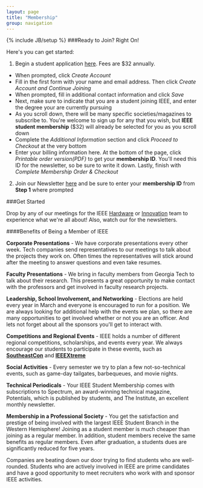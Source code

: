 ```yaml
---
layout: page
title: "Membership"
group: navigation
---
```

{% include JB/setup %}
###Ready to Join? Right On! <br/>

Here's you can get started:

1. Begin a student application [here](http://www.ieee.org/go/join_student). Fees are $32 annually.
  + When prompted, click _Create Account_
  + Fill in the first form with your name and email address. Then click _Create Account and Continue Joining_
  + When prompted, fill in additional contact information and click _Save_
  + Next, make sure to indicate that you are a student joining IEEE, and enter the degree your are currently pursuing
  + As you scroll down, there will be many specific societies/magazines to subscribe to. You're welcome to sign up for any that you wish, but __IEEE student membership__ ($32) will already be selected for you as you scroll down
  + Complete the _Additional Information_ section and click _Proceed to Checkout_ at the very bottom
  + Enter your billing information here. At the bottom of the page, click _Printable order version(PDF)_ to get your __membership ID__. You'll need this ID for the newsletter, so be sure to write it down. Lastly, finish with _Complete Membership Order & Checkout_

2. Join our Newsletter [here](http://gt-ieee.us5.list-manage.com/subscribe?u=a42ec30139b77172f44401aa5&id=a4ddfb6da0) and be sure to enter your __membership ID__ from __Step 1__ where prompted

###Get Started

Drop by any of our meetings for the IEEE [Hardware](/hardware.html) or [Innovation](/innovation.html) team to experience what we're all about! Also, watch our for the newsletters.

####Benefits of Being a Member of IEEE

__Corporate Presentations__ - We have corporate presentations every other week. Tech companies send representatives to our meetings to talk about the projects they work on. Often times the representatives will stick around after the meeting to answer questions and even take resumes.

__Faculty Presentations__ - We bring in faculty members from Georgia Tech to talk about their research. This presents a great opportunity to make contact with the professors and get involved in faculty research projects.

__Leadership, School Involvement, and Networking__ - Elections are held every year in March and everyone is encouraged to run for a position. We are always looking for additional help with the events we plan, so there are many opportunities to get involved whether or not you are an officer. And lets not forget about all the sponsors you'll get to interact with.

__Competitions and Regional Events__ - IEEE holds a number of different regional competitions, scholarships, and events every year. We always encourage our students to participate in these events, such as [__SoutheastCon__](http://www.ewh.ieee.org/reg/3/southeastcon2015/) and [__IEEEXtreme__](http://www.ieee.org/membership_services/membership/students/competitions/xtreme/index.html)

__Social Activities__ - Every semester we try to plan a few not-so-technical events, such as game-day tailgates, barbequeues, and movie nights.

__Technical Periodicals__ - Your IEEE Student Membership comes with subscriptions to Spectrum, an award-winning technical magazine, Potentials, which is published by students, and The Institute, an excellent monthly newsletter.

__Membership in a Professional Society__ - You get the satisfaction and prestige of being involved with the largest IEEE Student Branch in the Western Hemisphere!
Joining as a student member is much cheaper than joining as a regular member. In addition, student members receive the same benefits as regular members. Even after graduation, a students dues are significantly reduced for five years.

<p class="lead">Companies are beating down our door trying to find students who are well-rounded. Students who are actively involved in IEEE are prime candidates and have a good opportunity to meet recruiters who work with and sponsor IEEE activities.</p>
